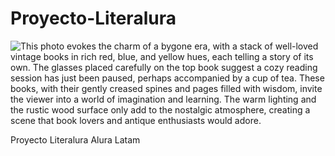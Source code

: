 # Proyecto-Literalura


<img src="https://images.stockcake.com/public/e/f/3/ef394b6b-322f-4c81-b818-210f81442eec_large/vintage-books-aesthetic-stockcake.jpg" data-original="https://images.stockcake.com/public/e/f/3/ef394b6b-322f-4c81-b818-210f81442eec/vintage-books-aesthetic-stockcake.jpg" id="mainImage" alt="This photo evokes the charm of a bygone era, with a stack of well-loved vintage books in rich red, blue, and yellow hues, each telling a story of its own. The glasses placed carefully on the top book suggest a cozy reading session has just been paused, perhaps accompanied by a cup of tea. These books, with their gently creased spines and pages filled with wisdom, invite the viewer into a world of imagination and learning. The warm lighting and the rustic wood surface only add to the nostalgic atmosphere, creating a scene that book lovers and antique enthusiasts would adore." class="aspect-ratio-1-1 max-h-[90vh] hover:scale-[1.02] transition duration-300 ease-in-out rounded-md shadow-lg dark:shadow-black/30" title="This photo evokes the charm of a bygone era, with a stack of well-loved vintage books in rich red, blue, and yellow hues, each telling a story of its own. The glasses placed carefully on the top book suggest a cozy reading session has just been paused, perhaps accompanied by a cup of tea. These books, with their gently creased spines and pages filled with wisdom, invite the viewer into a world of imagination and learning. The warm lighting and the rustic wood surface only add to the nostalgic atmosphere, creating a scene that book lovers and antique enthusiasts would adore.">



Proyecto Literalura Alura Latam
